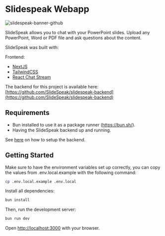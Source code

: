 # Slidespeak Webapp

![slidespeak-banner-github](https://github.com/SlideSpeak/slidespeak-webapp/assets/5519740/8ea56893-3c7a-42ee-906c-01e5797287af)

SlideSpeak allows you to chat with your PowerPoint slides. Upload any PowerPoint, Word or PDF file and ask questions
about the content.

SlideSpeak was built with:

Frontend:

- [NextJS](https://nextjs.org/)
- [TailwindCSS](https://tailwindcss.com/)
- [React Chat Stream](https://github.com/XD2Sketch/react-chat-stream)

The backend for this project is available
here: [https://github.com/SlideSpeak/slidespeak-backend](https://github.com/SlideSpeak/slidespeak-backend)

## Requirements

- Bun installed to use it as a package runner (https://bun.sh/).
- Having the SlideSpeak backend up and running.

See [here](https://github.com/SlideSpeak/slidespeak-backend) on how to setup the backend.

## Getting Started

Make sure to have the environment variables set up correctly, you can copy the values from .env.local.example with the
following command:

```bash
cp .env.local.example .env.local
```

Install all dependencies:

```bash
bun install
```

Then, run the development server:

```bash
bun run dev
```

Open [http://localhost:3000](http://localhost:3000) with your browser.
